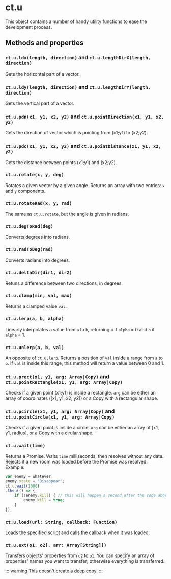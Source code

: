 # ct.u

This object contains a number of handy utility functions to ease the development process.

## Methods and properties

### `ct.u.ldx(length, direction)` and `ct.u.lengthDirX(length, direction)`

Gets the horizontal part of a vector.

### `ct.u.ldy(length, direction)` and `ct.u.lengthDirY(length, direction)`

Gets the vertical part of a vector.

### `ct.u.pdn(x1, y1, x2, y2)` and `ct.u.pointDirection(x1, y1, x2, y2)`

Gets the direction of vector which is pointing from (x1;y1) to (x2;y2).

### `ct.u.pdc(x1, y1, x2, y2)` and `ct.u.pointDistance(x1, y1, x2, y2)`

Gets the distance between points (x1;y1) and (x2;y2).

### `ct.u.rotate(x, y, deg)`

Rotates a given vector by a given angle. Returns an array with two entries: `x` and `y` components.

### `ct.u.rotateRad(x, y, rad)`

The same as `ct.u.rotate`, but the angle is given in radians.

### `ct.u.degToRad(deg)`

Converts degrees into radians.

### `ct.u.radToDeg(rad)`

Converts radians into degrees.

### `ct.u.deltaDir(dir1, dir2)`

Retuns a difference between two directions, in degrees.

### `ct.u.clamp(min, val, max)`

Returns a clamped value `val`.

### `ct.u.lerp(a, b, alpha)`

Linearly interpolates a value from `a` to `b`, returning `a` if `alpha` = 0 and `b` if `alpha` = 1.

### `ct.u.unlerp(a, b, val)`

An opposite of `ct.u.lerp`. Returns a position of `val` inside a range from `a` to `b`. If `val` is inside this range, this method will return a value between 0 and 1.

### `ct.u.prect(x1, y1, arg: Array|Copy)` and `ct.u.pointRectangle(x1, y1, arg: Array|Copy)`

Checks if a given point (x1;y1) is inside a rectangle. `arg` can be either an array of coordinates ([x1, y1, x2, y2]) or a Copy with a rectangular shape.

### `ct.u.pcircle(x1, y1, arg: Array|Copy)` and `ct.u.pointCircle(x1, y1, arg: Array|Copy)`

Checks if a given point is inside a circle. `arg` can be either an array of [x1, y1, radius], or a Copy with a cirular shape.

### `ct.u.wait(time)`

Returns a Promise. Waits `time` milliseconds, then resolves without any data. Rejects if a new room was loaded before the Promise was resolved. Example:

``` js
var enemy = whatever;
enemy.state = 'Disappear';
ct.u.wait(1000)
.then(() => {
    if (!enemy.kill) { // this will happen a second after the code above was called.
        enemy.kill = true;
    }
});
```

### `ct.u.load(url: String, callback: Function)`

Loads the specified script and calls the callback when it was loaded.

### `ct.u.ext(o1, o2[, arr: Array[String]])`

Transfers objects' properties from `o2` to `o1`. You can specify an array of properties' names you want to transfer; otherwise everything is transferred.

::: warning
This doesn't create [a deep copy](https://we-are.bookmyshow.com/understanding-deep-and-shallow-copy-in-javascript-13438bad941c).
:::